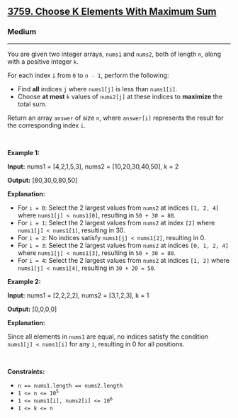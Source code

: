 <h2><a href="https://leetcode.com/problems/choose-k-elements-with-maximum-sum/">3759. Choose K Elements With Maximum Sum</a></h2><h3>Medium</h3><hr><p>You are given two integer arrays, <code>nums1</code> and <code>nums2</code>, both of length <code>n</code>, along with a positive integer <code>k</code>.</p>

<p>For each index <code>i</code> from <code>0</code> to <code>n - 1</code>, perform the following:</p>

<ul>
	<li>Find <strong>all</strong> indices <code>j</code> where <code>nums1[j]</code> is less than <code>nums1[i]</code>.</li>
	<li>Choose <strong>at most</strong> <code>k</code> values of <code>nums2[j]</code> at these indices to <strong>maximize</strong> the total sum.</li>
</ul>

<p>Return an array <code>answer</code> of size <code>n</code>, where <code>answer[i]</code> represents the result for the corresponding index <code>i</code>.</p>

<p>&nbsp;</p>
<p><strong class="example">Example 1:</strong></p>

<div class="example-block">
<p><strong>Input:</strong> <span class="example-io">nums1 = [4,2,1,5,3], nums2 = [10,20,30,40,50], k = 2</span></p>

<p><strong>Output:</strong> <span class="example-io">[80,30,0,80,50]</span></p>

<p><strong>Explanation:</strong></p>

<ul>
	<li>For <code>i = 0</code>: Select the 2 largest values from <code>nums2</code> at indices <code>[1, 2, 4]</code> where <code>nums1[j] &lt; nums1[0]</code>, resulting in <code>50 + 30 = 80</code>.</li>
	<li>For <code>i = 1</code>: Select the 2 largest values from <code>nums2</code> at index <code>[2]</code> where <code>nums1[j] &lt; nums1[1]</code>, resulting in 30.</li>
	<li>For <code>i = 2</code>: No indices satisfy <code>nums1[j] &lt; nums1[2]</code>, resulting in 0.</li>
	<li>For <code>i = 3</code>: Select the 2 largest values from <code>nums2</code> at indices <code>[0, 1, 2, 4]</code> where <code>nums1[j] &lt; nums1[3]</code>, resulting in <code>50 + 30 = 80</code>.</li>
	<li>For <code>i = 4</code>: Select the 2 largest values from <code>nums2</code> at indices <code>[1, 2]</code> where <code>nums1[j] &lt; nums1[4]</code>, resulting in <code>30 + 20 = 50</code>.</li>
</ul>
</div>

<p><strong class="example">Example 2:</strong></p>

<div class="example-block">
<p><strong>Input:</strong> <span class="example-io">nums1 = [2,2,2,2], nums2 = [3,1,2,3], k = 1</span></p>

<p><strong>Output:</strong> <span class="example-io">[0,0,0,0]</span></p>

<p><strong>Explanation:</strong></p>

<p>Since all elements in <code>nums1</code> are equal, no indices satisfy the condition <code>nums1[j] &lt; nums1[i]</code> for any <code>i</code>, resulting in 0 for all positions.</p>
</div>

<p>&nbsp;</p>
<p><strong>Constraints:</strong></p>

<ul>
	<li><code>n == nums1.length == nums2.length</code></li>
	<li><code>1 &lt;= n &lt;= 10<sup>5</sup></code></li>
	<li><code>1 &lt;= nums1[i], nums2[i] &lt;= 10<sup>6</sup></code></li>
	<li><code>1 &lt;= k &lt;= n</code></li>
</ul>
